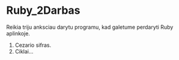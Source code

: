 # Ruby_2Darbas

Reikia triju anksciau darytu programu, kad galetume perdaryti Ruby aplinkoje.
1. Cezario sifras. 
2. Ciklai...
